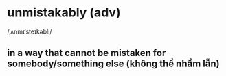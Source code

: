 # unmistakably (adv)

/ˌʌnmɪˈsteɪkəbli/

## in a way that cannot be mistaken for somebody/something else (không thể nhầm lẫn)